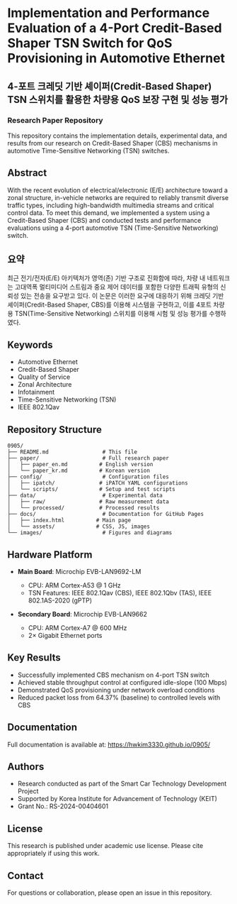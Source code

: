# Implementation and Performance Evaluation of a 4-Port Credit-Based Shaper TSN Switch for QoS Provisioning in Automotive Ethernet

## 4-포트 크레딧 기반 셰이퍼(Credit-Based Shaper) TSN 스위치를 활용한 차량용 QoS 보장 구현 및 성능 평가

### Research Paper Repository

This repository contains the implementation details, experimental data, and results from our research on Credit-Based Shaper (CBS) mechanisms in automotive Time-Sensitive Networking (TSN) switches.

## Abstract

With the recent evolution of electrical/electronic (E/E) architecture toward a zonal structure, in-vehicle networks are required to reliably transmit diverse traffic types, including high-bandwidth multimedia streams and critical control data. To meet this demand, we implemented a system using a Credit-Based Shaper (CBS) and conducted tests and performance evaluations using a 4-port automotive TSN (Time-Sensitive Networking) switch. 

## 요약

최근 전기/전자(E/E) 아키텍처가 영역(존) 기반 구조로 진화함에 따라, 차량 내 네트워크는 고대역폭 멀티미디어 스트림과 중요 제어 데이터를 포함한 다양한 트래픽 유형의 신뢰성 있는 전송을 요구받고 있다. 이 논문은 이러한 요구에 대응하기 위해 크레딧 기반 셰이퍼(Credit-Based Shaper, CBS)를 이용해 시스템을 구현하고, 이를 4포트 차량용 TSN(Time-Sensitive Networking) 스위치를 이용해 시험 및 성능 평가를 수행하였다.

## Keywords
- Automotive Ethernet
- Credit-Based Shaper
- Quality of Service
- Zonal Architecture
- Infotainment
- Time-Sensitive Networking (TSN)
- IEEE 802.1Qav

## Repository Structure

```
0905/
├── README.md                 # This file
├── paper/                    # Full research paper
│   ├── paper_en.md          # English version
│   └── paper_kr.md          # Korean version
├── config/                   # Configuration files
│   ├── ipatch/              # iPATCH YAML configurations
│   └── scripts/             # Setup and test scripts
├── data/                     # Experimental data
│   ├── raw/                 # Raw measurement data
│   └── processed/           # Processed results
├── docs/                     # Documentation for GitHub Pages
│   ├── index.html          # Main page
│   └── assets/             # CSS, JS, images
└── images/                   # Figures and diagrams
```

## Hardware Platform

- **Main Board**: Microchip EVB-LAN9692-LM
  - CPU: ARM Cortex-A53 @ 1 GHz
  - TSN Features: IEEE 802.1Qav (CBS), IEEE 802.1Qbv (TAS), IEEE 802.1AS-2020 (gPTP)
  
- **Secondary Board**: Microchip EVB-LAN9662
  - CPU: ARM Cortex-A7 @ 600 MHz
  - 2× Gigabit Ethernet ports

## Key Results

- Successfully implemented CBS mechanism on 4-port TSN switch
- Achieved stable throughput control at configured idle-slope (100 Mbps)
- Demonstrated QoS provisioning under network overload conditions
- Reduced packet loss from 64.37% (baseline) to controlled levels with CBS

## Documentation

Full documentation is available at: https://hwkim3330.github.io/0905/

## Authors

- Research conducted as part of the Smart Car Technology Development Project
- Supported by Korea Institute for Advancement of Technology (KEIT)
- Grant No.: RS-2024-00404601

## License

This research is published under academic use license. Please cite appropriately if using this work.

## Contact

For questions or collaboration, please open an issue in this repository.